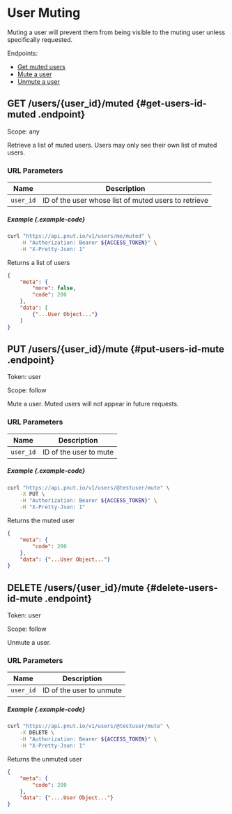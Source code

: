 # User Muting

Muting a user will prevent them from being visible to the muting user unless specifically requested.

Endpoints:

* [Get muted users](#get-users-id-muted)
* [Mute a user](#put-users-id-mute)
* [Unmute a user](#delete-users-id-mute)


## <span class="method method-get">GET</span> /users/<span class="call-param">{user_id}</span>/muted {#get-users-id-muted .endpoint}

Scope: <span class="endpoint-meta">any</span>

Retrieve a list of muted users. Users may only see their own list of muted users.

### URL Parameters

Name|Description
-|-
`user_id`|ID of the user whose list of muted users to retrieve
    
##### Example {.example-code}

```bash
curl "https://api.pnut.io/v1/users/me/muted" \
    -H "Authorization: Bearer ${ACCESS_TOKEN}" \
    -H "X-Pretty-Json: 1"
```

Returns a list of users

```json
{
    "meta": {
        "more": false,
        "code": 200
    },
    "data": [
        {"...User Object..."}
    ]
}
```


## <span class="method method-put">PUT</span> /users/<span class="call-param">{user_id}</span>/mute {#put-users-id-mute .endpoint}

Token: <span class="endpoint-meta">user</span>

Scope: <span class="endpoint-meta">follow</span>

Mute a user. Muted users will not appear in future requests.
    
### URL Parameters

Name|Description
-|-
`user_id`|ID of the user to mute
    
##### Example {.example-code}
        
```bash
curl "https://api.pnut.io/v1/users/@testuser/mute" \
    -X PUT \
    -H "Authorization: Bearer ${ACCESS_TOKEN}" \
    -H "X-Pretty-Json: 1"
```
            
Returns the muted user
            
```json
{
    "meta": {
        "code": 200
    },
    "data": {"...User Object..."}
}
```
    
    
## <span class="method method-delete">DELETE</span> /users/<span class="call-param">{user_id}</span>/mute {#delete-users-id-mute .endpoint}

Token: <span class="endpoint-meta">user</span>

Scope: <span class="endpoint-meta">follow</span>

Unmute a user.
    
### URL Parameters

Name|Description
-|-
`user_id`|ID of the user to unmute
    
##### Example {.example-code}
        
```bash
curl "https://api.pnut.io/v1/users/@testuser/mute" \
    -X DELETE \
    -H "Authorization: Bearer ${ACCESS_TOKEN}" \
    -H "X-Pretty-Json: 1"
```
            
Returns the unmuted user
            
```json
{
    "meta": {
        "code": 200
    },
    "data": {"....User Object..."}
}
```